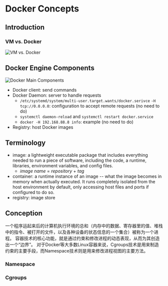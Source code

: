 # Docker Concepts
## Introduction
### VM vs. Docker
![VM vs. Docker](/Users/ruan/workspace/hello-docker/figures/container-vm.png)


## Docker Engine Components
![Docker Main Components](/Users/ruan/workspace/hello-docker/figures/docker-architecture.png)

- Docker client: send commands
- Docker Daemon: server to handle requests
  - `/etc/systemd/system/multi-user.target.wants/docker.serivce` `-H tcp://0.0.0.0`: configuration to accept remote requests (no need to do)
  - `systemctl daemon-reload` and `systemctl restart docker.service`
  - `docker -H 192.168.88.8 info`: example (no need to do)
- Registry: host Docker images


## Terminology
- image: a lightweight executable package that includes everything needed to run a piece of software, including the code, a runtime, libraries, environment variables, and config files.
  - *image name* = *repository* + *tag*
- container: a runtime instance of an image -- what the image becomes in memory when actually executed. It runs completely isolated from the host environment by default, only accessing host files and ports if configured to do so.
- registry: image store


## Conception
一个程序运起来后的计算机执行环境的总和（内存中的数据、寄存器里的值、堆栈中的指令、被打开的文件，以及各种设备的状态信息的一个集合）被称为一个进程。
容器技术的核心功能，就是通过约束和修改进程的动态表现，从而为其创造出一个“边界”。 
对于Docker等大多数Linux容器来说，Cgroups技术是用来制造约束的主要手段，而Namespace技术则是用来修改进程视图的主要方法。

### Namespace

### Cgroups
               